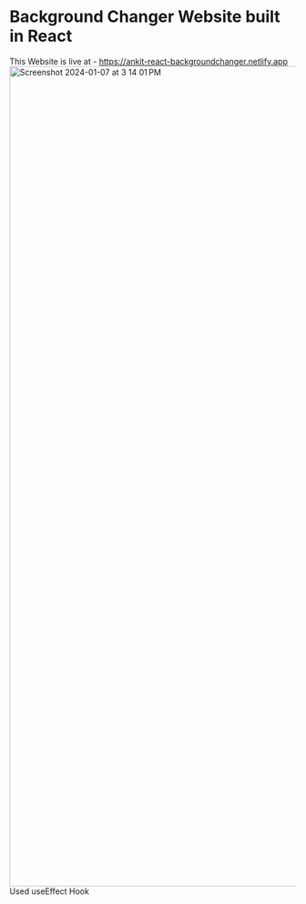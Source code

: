 # Background Changer Website built in React

This Website is live at - https://ankit-react-backgroundchanger.netlify.app
<br />
<img width="1440" alt="Screenshot 2024-01-07 at 3 14 01 PM" src="https://github.com/ankittejyadav/react_backgroundchanger/assets/22706443/070176a3-3a13-409c-bee8-3c5fcd9cd79c">
<br />
Used useEffect Hook
